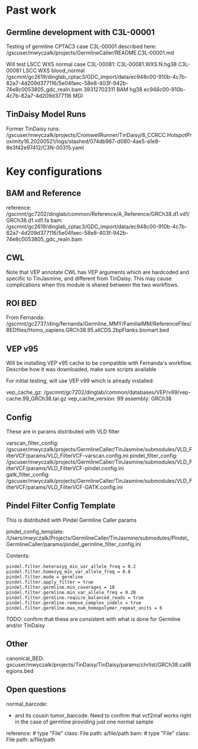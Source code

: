 # Past work

## Germline development with C3L-00001
Testing of germline CPTAC3 case C3L-00001 described here:
/gscuser/mwyczalk/projects/GermlineCaller/README.C3L-00001.md

Will test LSCC WXS normal case C3L-00081:
C3L-00081.WXS.N.hg38    C3L-00081   LSCC    WXS blood_normal    /gscmnt/gc2619/dinglab_cptac3/GDC_import/data/ec948c00-910b-4c7b-82a7-4d209d377116/5e04faec-58e8-403f-942b-74e8c0053805_gdc_realn.bam   39312702311 BAM hg38    ec948c00-910b-4c7b-82a7-4d209d377116    MGI

## TinDaisy Model Runs
Former TinDaisy runs: /gscuser/mwyczalk/projects/CromwellRunner/TinDaisy/8_CCRCC.HotspotProximity16.20200521/logs/stashed/074db967-d080-4ae5-a1e8-8e3f42e97412/C3N-00315.yaml


# Key configurations

## BAM and Reference
reference:  /gscmnt/gc7202/dinglab/common/Reference/A_Reference/GRCh38.d1.vd1/GRCh38.d1.vd1.fa
bam: /gscmnt/gc2619/dinglab_cptac3/GDC_import/data/ec948c00-910b-4c7b-82a7-4d209d377116/5e04faec-58e8-403f-942b-74e8c0053805_gdc_realn.bam 


## CWL

Note that VEP annotate CWL has VEP arguments which are hardcoded and specific to TinJasmine, and different
from TinDaisy.  This may cause complications when this module is shared between the two workflows.

## ROI BED

From Fernanda:
/gscmnt/gc2737/ding/fernanda/Germline_MMY/FamilialMM/ReferenceFiles/BEDfiles/Homo_sapiens.GRCh38.95.allCDS.2bpFlanks.biomart.bed

## VEP v95

Will be installing VEP v95 cache to be compatible with Fernanda's workflow.
Describe how it was downloaded, make sure scripts available

For initial testing, will use VEP v99 which is already installed:

vep_cache_gz: /gscmnt/gc7202/dinglab/common/databases/VEP/v99/vep-cache.99_GRCh38.tar.gz
vep_cache_version: 99
assembly: GRCh38

## Config
These are in params distributed with VLD filter

varscan_filter_config:  /gscuser/mwyczalk/projects/GermlineCaller/TinJasmine/submodules/VLD_FilterVCF/params/VLD_FilterVCF-varscan.config.ini
pindel_filter_config:  /gscuser/mwyczalk/projects/GermlineCaller/TinJasmine/submodules/VLD_FilterVCF/params/VLD_FilterVCF-pindel.config.ini  
gatk_filter_config:  /gscuser/mwyczalk/projects/GermlineCaller/TinJasmine/submodules/VLD_FilterVCF/params/VLD_FilterVCF-GATK.config.ini


## Pindel Filter Config Template

This is distributed with Pindel Germline Caller params

pindel_config_template:  /Users/mwyczalk/Projects/GermlineCaller/TinJasmine/submodules/Pindel_GermlineCaller/params/pindel_germline_filter_config.ini

Contents:
```
pindel.filter.heterozyg_min_var_allele_freq = 0.2
pindel.filter.homozyg_min_var_allele_freq = 0.8
pindel.filter.mode = germline
pindel.filter.apply_filter = true
pindel.filter.germline.min_coverages = 10
pindel.filter.germline.min_var_allele_freq = 0.20
pindel.filter.germline.require_balanced_reads = true
pindel.filter.germline.remove_complex_indels = true
pindel.filter.germline.max_num_homopolymer_repeat_units = 6
```

TODO: confirm that these are consistent with what is done for Germline and/or TinDaisy


## Other

canonical_BED:  gscuser/mwyczalk/projects/TinDaisy/TinDaisy/params/chrlist/GRCh38.callRegions.bed

## Open questions

normal_barcode: 
  - and its cousin tumor_barcode.  Need to confirm that vcf2maf works right in the case of germline providing just one normal sample

reference:  # type "File"
    class: File
    path: a/file/path
bam:  # type "File"
    class: File
    path: a/file/path



